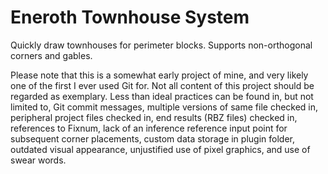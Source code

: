 # Eneroth Townhouse System

Quickly draw townhouses for perimeter blocks. Supports non-orthogonal corners and gables.

Please note that this is a somewhat early project of mine, and very likely one of the first I ever used Git for. Not all content of this project should be regarded as exemplary. Less than ideal practices can be found in, but not limited to, Git commit messages, multiple versions of same file checked in, peripheral project files checked in, end results (RBZ files) checked in, references to Fixnum, lack of an inference reference input point for subsequent corner placements, custom data storage in plugin folder, outdated visual appearance, unjustified use of pixel graphics, and use of swear words.
